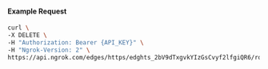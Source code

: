 <!-- Code generated for API Clients. DO NOT EDIT. -->

#### Example Request

```bash
curl \
-X DELETE \
-H "Authorization: Bearer {API_KEY}" \
-H "Ngrok-Version: 2" \
https://api.ngrok.com/edges/https/edghts_2bV9dTxgvkYIzGsCvyf2lfgiQR6/routes/edghtsrt_2bV9dRUdOuYNVEHrsk95SZloNAy/circuit_breaker
```
